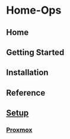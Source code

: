 # Home-Ops

## Home

## Getting Started

## Installation

## Reference

## [Setup](setup/index.md)

### [Proxmox](setup/proxmox/proxmox-cluster-setup.md)
